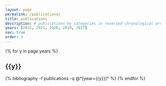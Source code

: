 ```yaml
---
layout: page
permalink: /publications/
title: publications
description: # publications by categories in reversed chronological order. generated by jekyll-scholar.
years: [2022, 2021, 2020, 2019, 2017]
nav: true
order: 3
---
```


<div class="publications">

{% for y in page.years %}
  <h2 class="year">{{y}}</h2>
  {% bibliography -f publications -q @*[year={{y}}]* %}
{% endfor %}

</div>
